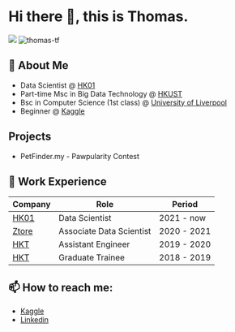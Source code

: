 # Hi there 👋, this is Thomas.
![](https://komarev.com/ghpvc/?username=thomas-tf) ![thomas-tf](https://road-to-kaggle-grandmaster.vercel.app/api/simple/thomastf)

## 🔭 About Me
- Data Scientist @ [HK01](https://www.hk01.com/)
- Part-time Msc in Big Data Technology @ [HKUST](https://seng.hkust.edu.hk/academics/taught-postgraduate/msc-bdt)
- Bsc in Computer Science (1st class) @ [University of Liverpool](https://www.liverpool.ac.uk/study/undergraduate/courses/computer-science-bsc-hons/overview/)
- Beginner @ [Kaggle](https://www.kaggle.com/thomastf)

## Projects
- PetFinder.my - Pawpularity Contest 

## 💼 Work Experience
| Company                                                            | Role              | Period    |
| -------------------------------------------------------------------| ----------------- |-----------|
| [HK01](https://www.hk01.com/) | Data Scientist | 2021 - now |
| [Ztore](https://www.ztore.com/en/) | Associate Data Scientist | 2020 - 2021|
| [HKT](https://www.hkt.com/?locale=zh) | Assistant Engineer | 2019 - 2020 |
| [HKT](https://www.hkt.com/?locale=zh) | Graduate Trainee | 2018 - 2019 |


## 📫 How to reach me:
- [Kaggle](https://www.kaggle.com/thomastf)
- [Linkedin](https://hk.linkedin.com/in/thomas-wong-861775145)


